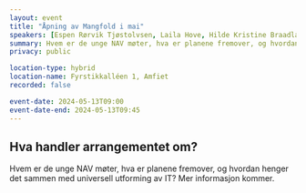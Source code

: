 ```yaml
---
layout: event
title: "Åpning av Mangfold i mai"
speakers: [Espen Rørvik Tjøstolvsen, Laila Hove, Hilde Kristine Braadland, Karina Ludwig]
summary: Hvem er de unge NAV møter, hva er planene fremover, og hvordan henger det sammen med universell utforming av IT?
privacy: public

location-type: hybrid
location-name: Fyrstikkalléen 1, Amfiet
recorded: false

event-date: 2024-05-13T09:00
event-date-end: 2024-05-13T09:45
---
```

## Hva handler arrangementet om?
Hvem er de unge NAV møter, hva er planene fremover, og hvordan henger det sammen med universell utforming av IT?
Mer informasjon kommer.
